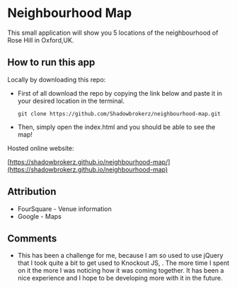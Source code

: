 # Neighbourhood Map
This small application will show you 5 locations of the neighbourhood of Rose Hill in Oxford,UK.

## How to run this app
Locally by downloading this repo:
* First of all download the repo by copying the link below and paste it in your desired location in the terminal.

    ```
    git clone https://github.com/Shadowbrokerz/neighbourhood-map.git
    ```
* Then, simply open the index.html and you should be able to see the map!

Hosted online website:

[https://shadowbrokerz.github.io/neighbourhood-map/](https://shadowbrokerz.github.io/neighbourhood-map)

## Attribution
 - FourSquare - Venue information
 - Google - Maps

## Comments
- This has been a challenge for me, because I am so used to use jQuery that I took quite a bit to get used to Knockout JS,
. The more time I spent on it the more I was noticing how it was coming together. It has been a nice experience and I hope to be developing
 more with it in the future. 
